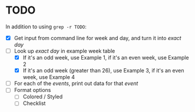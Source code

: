 # TODO

In addition to using `grep -r TODO`:

- [x] Get input from command line for week and day, and turn it into *exact day*
- [ ] Look up *exact day* in example week table
  - [x] If it's an odd week, use Example 1, if it's an even week, use Example 2
  - [x] If it's an odd week (greater than 26), use Example 3, if it's an even week, use Example 4
- [ ] For each of the *events*, print out data for that *event*
- [ ] Format options
  - [ ] Colored / Styled
  - [ ] Checklist
